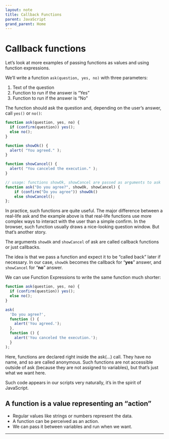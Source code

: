 ```yaml
---
layout: note
title: Callback Functions
parent: JavaScript
grand_parent: Home
---
```


# Callback functions

Let’s look at more examples of passing functions as values and using function expressions.

We’ll write a function `ask(question, yes, no)` with three parameters:

1. Text of the question
2. Function to run if the answer is “Yes”
3. Function to run if the answer is “No”

The function should ask the question and, depending on the user’s answer, call `yes()` or `no()`:

```javascript
function ask(question, yes, no) {
  if (confirm(question)) yes();
  else no();
}
```

```javascript
function showOk() {
  alert( "You agreed." );
}

function showCancel() {
  alert( "You canceled the execution." );
}

// usage: functions showOk, showCancel are passed as arguments to ask
function ask("Do you agree?", showOk, showCancel) {
	if (confirm("Do you agree")) showOk()
	else showCancel();
};
```

In practice, such functions are quite useful. The major difference between a real-life ask and the example above is that real-life functions use more complex ways to interact with the user than a simple confirm. In the browser, such function usually draws a nice-looking question window. But that’s another story.

The arguments `showOk` and `showCancel` of ask are called callback functions or just callbacks.

The idea is that we pass a function and expect it to be “called back” later if necessary. In our case, `showOk` becomes the callback for “**yes**” answer, and `showCancel` for “**no**” answer.

We can use Function Expressions to write the same function much shorter:

```javascript
function ask(question, yes, no) {
  if (confirm(question)) yes();
  else no();
}

ask(
  'Do you agree?',
  function () {
    alert('You agreed.');
  },
  function () {
    alert('You canceled the execution.');
  }
);
```

Here, functions are declared right inside the ask(...) call. They have no name, and so are called anonymous. Such functions are not accessible outside of ask (because they are not assigned to variables), but that’s just what we want here.

Such code appears in our scripts very naturally, it’s in the spirit of JavaScript.

## A function is a value representing an “action”

- Regular values like strings or numbers represent the data.
- A function can be perceived as an action.
- We can pass it between variables and run when we want.

---

